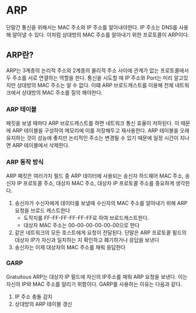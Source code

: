 # ARP

단말간 통신을 위해서는 MAC 주소와 IP 주소를 알아내야한다. IP 주소는 DNS를 사용해 알아낼 수 있다. 이처럼 상대방의 MAC 주소를 알아내기 위한 프로토콜이 ARP이다.

## ARP란?
ARP는 3계층의 논리적 주소와 2계층의 물리적 주소 사이에 관계가 없는 프로토콜에서 두 주소를 서로 연결하는 역할을 한다. 통신을 시도할 때 IP 주소와 Port는 미리 알고있지만 상대방의 MAC 주소는 알 수 없다. 이떄 ARP 브로드캐스트를 이용해 전체 네트워크에서 상대방의 MAC 주소를 질의 해야한다.

### ARP 테이블
패킷을 보낼 때마다 ARP 브로드캐스트를 하면 네트워크 통신 효율이 저하된다. 이 때문에 ARP 테이블을 구성하여 메모리에 이를 저장해두고 재사용한다. ARP 테이블을 오래 유지하는 것이 성능에 좋지만 논리적인 주소는 변경될 수 있기 때문에 일정 시간이 지나면 ARP 테이블에서 삭제한다.

### ARP 동작 방식
ARP 패킷은 여러가지 필드 중 ARP 데이터에 사용되는 송신자 하드웨어 MAC 주소, 송신자 IP 프로토콜 주소, 대상자 MAC 주소, 대상자 IP 프로토콜 주소를 중요하게 생각한다.

1. 송신자가 수신자에게 데이터를 보낼때 수신자의 MAC 주소를 알아내기 위해 ARP 요청을 브로드 캐스트한다
   - 도작치를 FF-FF-FF-FF-FF-FF로 하여 브로드캐스트한다.
   - 대상자 MAC 주소는 00-00-00-00-00-00으로 한다
2. 같은 네트워크의 모든 호스트에게 요청이 전달된다. 단말은 ARP 프로토콜 필드의 대상자 IP가 자신과 일치하는 지 확인하고 폐기하거나 응답을 보낸다
3. 송신자는 이제 대상자의 MAC 주소를 채워 응답한다

### GARP
Gratuitous ARP는 대상자 IP 필드에 자신의 IP주소를 채워 ARP 요청을 보낸다. 이는 자신의 IP와 MAC 주소를 알리기 위함이다. GARP를 사용하는 이유는 다음과 같다.
1. IP 주소 충돌 감지
2. 상대방의 ARP 테이블 갱신

